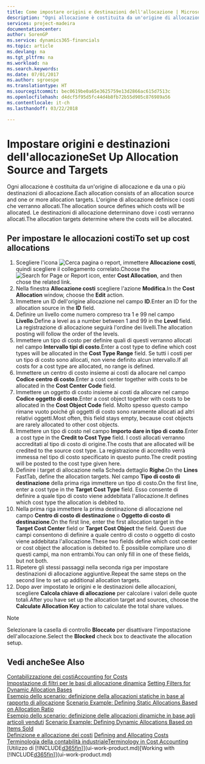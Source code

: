 ```yaml
---
title: Come impostare origini e destinazioni dell'allocazione | Microsoft Docs
description: "Ogni allocazione è costituita da un'origine di allocazione e da una o più destinazioni di allocazione. L'origine di allocazione definisce i costi che verranno allocati. Le destinazioni di allocazione determinano dove i costi verranno allocati."
services: project-madeira
documentationcenter: 
author: SorenGP
ms.service: dynamics365-financials
ms.topic: article
ms.devlang: na
ms.tgt_pltfrm: na
ms.workload: na
ms.search.keywords: 
ms.date: 07/01/2017
ms.author: sgroespe
ms.translationtype: HT
ms.sourcegitcommit: bec0619be0a65e3625759e13d2866ac615d7513c
ms.openlocfilehash: d4dcf5f95d5fc44d4b8fb72b55d905c876989a56
ms.contentlocale: it-ch
ms.lasthandoff: 03/22/2018

---
```

# <a name="set-up-allocation-source-and-targets"></a><span data-ttu-id="f7550-105">Impostare origini e destinazioni dell'allocazione</span><span class="sxs-lookup"><span data-stu-id="f7550-105">Set Up Allocation Source and Targets</span></span>
<span data-ttu-id="f7550-106">Ogni allocazione è costituita da un'origine di allocazione e da una o più destinazioni di allocazione.</span><span class="sxs-lookup"><span data-stu-id="f7550-106">Each allocation consists of an allocation source and one or more allocation targets.</span></span> <span data-ttu-id="f7550-107">L'origine di allocazione definisce i costi che verranno allocati.</span><span class="sxs-lookup"><span data-stu-id="f7550-107">The allocation source defines which costs will be allocated.</span></span> <span data-ttu-id="f7550-108">Le destinazioni di allocazione determinano dove i costi verranno allocati.</span><span class="sxs-lookup"><span data-stu-id="f7550-108">The allocation targets determine where the costs will be allocated.</span></span>  

## <a name="to-set-up-cost-allocations"></a><span data-ttu-id="f7550-109">Per impostare le allocazioni costi</span><span class="sxs-lookup"><span data-stu-id="f7550-109">To set up cost allocations</span></span>  
1.  <span data-ttu-id="f7550-110">Scegliere l'icona ![Cerca pagina o report](media/ui-search/search_small.png "icona Cerca pagina o report"), immettere **Allocazione costi**, quindi scegliere il collegamento correlato.</span><span class="sxs-lookup"><span data-stu-id="f7550-110">Choose the ![Search for Page or Report](media/ui-search/search_small.png "Search for Page or Report icon") icon, enter **Cost Allocation**, and then chose the related link.</span></span>  
2.  <span data-ttu-id="f7550-111">Nella finestra **Allocazione costi** scegliere l'azione **Modifica**.</span><span class="sxs-lookup"><span data-stu-id="f7550-111">In the **Cost Allocation** window, choose the **Edit** action.</span></span>  
3.  <span data-ttu-id="f7550-112">Immettere un ID dell'origine allocazione nel campo **ID**.</span><span class="sxs-lookup"><span data-stu-id="f7550-112">Enter an ID for the allocation source in the **ID** field.</span></span>  
4.  <span data-ttu-id="f7550-113">Definire un livello come numero compreso tra 1 e 99 nel campo **Livello**.</span><span class="sxs-lookup"><span data-stu-id="f7550-113">Define a level as a number between 1 and 99 in the **Level** field.</span></span> <span data-ttu-id="f7550-114">La registrazione di allocazione seguirà l'ordine dei livelli.</span><span class="sxs-lookup"><span data-stu-id="f7550-114">The allocation posting will follow the order of the levels.</span></span>  
5.  <span data-ttu-id="f7550-115">Immettere un tipo di costo per definire quali di questi verranno allocati nel campo **Intervallo tipi di costo**.</span><span class="sxs-lookup"><span data-stu-id="f7550-115">Enter a cost type to define which cost types will be allocated in the **Cost Type Range** field.</span></span> <span data-ttu-id="f7550-116">Se tutti i costi per un tipo di costo sono allocati, non viene definito alcun intervallo.</span><span class="sxs-lookup"><span data-stu-id="f7550-116">If all costs for a cost type are allocated, no range is defined.</span></span>  
6.  <span data-ttu-id="f7550-117">Immettere un centro di costo insieme ai costi da allocare nel campo **Codice centro di costo**.</span><span class="sxs-lookup"><span data-stu-id="f7550-117">Enter a cost center together with costs to be allocated in the **Cost Center Code** field.</span></span>  
7.  <span data-ttu-id="f7550-118">Immettere un oggetto di costo insieme ai costi da allocare nel campo **Codice oggetto di costo**.</span><span class="sxs-lookup"><span data-stu-id="f7550-118">Enter a cost object together with costs to be allocated in the **Cost Object Code** field.</span></span> <span data-ttu-id="f7550-119">Molto spesso questo campo rimane vuoto poiché gli oggetti di costo sono raramente allocati ad altri relativi oggetti.</span><span class="sxs-lookup"><span data-stu-id="f7550-119">Most often, this field stays empty, because cost objects are rarely allocated to other cost objects.</span></span>  
8.  <span data-ttu-id="f7550-120">Immettere un tipo di costo nel campo **Importo dare in tipo di costo**.</span><span class="sxs-lookup"><span data-stu-id="f7550-120">Enter a cost type in the **Credit to Cost Type** field.</span></span> <span data-ttu-id="f7550-121">I costi allocati verranno accreditati al tipo di costo di origine.</span><span class="sxs-lookup"><span data-stu-id="f7550-121">The costs that are allocated will be credited to the source cost type.</span></span> <span data-ttu-id="f7550-122">La registrazione di accredito verrà immessa nel tipo di costo specificato in questo punto.</span><span class="sxs-lookup"><span data-stu-id="f7550-122">The credit posting will be posted to the cost type given here.</span></span>  
9. <span data-ttu-id="f7550-123">Definire i target di allocazione nella Scheda dettaglio **Righe**.</span><span class="sxs-lookup"><span data-stu-id="f7550-123">On the **Lines** FastTab, define the allocation targets.</span></span> <span data-ttu-id="f7550-124">Nel campo **Tipo di costo di destinazione** della prima riga immettere un tipo di costo.</span><span class="sxs-lookup"><span data-stu-id="f7550-124">On the first line, enter a cost type in the **Target Cost Type** field.</span></span> <span data-ttu-id="f7550-125">Esso consente di definire a quale tipo di costo viene addebitata l'allocazione.</span><span class="sxs-lookup"><span data-stu-id="f7550-125">It defines which cost type the allocation is debited to.</span></span>  
10. <span data-ttu-id="f7550-126">Nella prima riga immettere la prima destinazione di allocazione nel campo **Centro di costo di destinazione** o **Oggetto di costo di destinazione**.</span><span class="sxs-lookup"><span data-stu-id="f7550-126">On the first line, enter the first allocation target in the **Target Cost Center** field or **Target Cost Object** the field.</span></span> <span data-ttu-id="f7550-127">Questi due campi consentono di definire a quale centro di costo o oggetto di costo viene addebitata l'allocazione.</span><span class="sxs-lookup"><span data-stu-id="f7550-127">These two fields define which cost center or cost object the allocation is debited to.</span></span> <span data-ttu-id="f7550-128">È possibile compilare uno di questi campi, ma non entrambi.</span><span class="sxs-lookup"><span data-stu-id="f7550-128">You can only fill in one of these fields, but not both.</span></span>  
11. <span data-ttu-id="f7550-129">Ripetere gli stessi passaggi nella seconda riga per impostare destinazioni di allocazione aggiuntive.</span><span class="sxs-lookup"><span data-stu-id="f7550-129">Repeat the same steps on the second line to set up additional allocation targets.</span></span>  
12. <span data-ttu-id="f7550-130">Dopo aver impostato le origini e le destinazioni delle allocazioni, scegliere **Calcola chiave di allocazione** per calcolare i valori delle quote totali.</span><span class="sxs-lookup"><span data-stu-id="f7550-130">After you have set up the allocation target and sources, choose the **Calculate Allocation Key** action to calculate the total share values.</span></span>  

> [!NOTE]  
>  <span data-ttu-id="f7550-131">Selezionare la casella di controllo **Bloccato** per disattivare l'impostazione dell'allocazione.</span><span class="sxs-lookup"><span data-stu-id="f7550-131">Select the **Blocked** check box to deactivate the allocation setup.</span></span>  

## <a name="see-also"></a><span data-ttu-id="f7550-132">Vedi anche</span><span class="sxs-lookup"><span data-stu-id="f7550-132">See Also</span></span>  
[<span data-ttu-id="f7550-133">Contabilizzazione dei costi</span><span class="sxs-lookup"><span data-stu-id="f7550-133">Accounting for Costs</span></span>](finance-manage-cost-accounting.md)  
 <span data-ttu-id="f7550-134">[Impostazione di filtri per le basi di allocazione dinamica](finance-setting-filters-for-dynamic-allocation-bases.md) </span><span class="sxs-lookup"><span data-stu-id="f7550-134">[Setting Filters for Dynamic Allocation Bases](finance-setting-filters-for-dynamic-allocation-bases.md) </span></span>  
 <span data-ttu-id="f7550-135">[Esempio dello scenario: definizione della allocazioni statiche in base al rapporto di allocazione](finance-scenario-example-defining-static-allocations-based-on-allocation-ratio.md) </span><span class="sxs-lookup"><span data-stu-id="f7550-135">[Scenario Example: Defining Static Allocations Based on Allocation Ratio](finance-scenario-example-defining-static-allocations-based-on-allocation-ratio.md) </span></span>  
 <span data-ttu-id="f7550-136">[Esempio dello scenario: definizione delle allocazioni dinamiche in base agli articoli venduti](finance-scenario-example-defining-dynamic-allocations-based-on-items-sold.md) </span><span class="sxs-lookup"><span data-stu-id="f7550-136">[Scenario Example: Defining Dynamic Allocations Based on Items Sold](finance-scenario-example-defining-dynamic-allocations-based-on-items-sold.md) </span></span>  
 <span data-ttu-id="f7550-137">[Definizione e allocazione dei costi](finance-define-and-allocate-costs.md) </span><span class="sxs-lookup"><span data-stu-id="f7550-137">[Defining and Allocating Costs](finance-define-and-allocate-costs.md) </span></span>  
 [<span data-ttu-id="f7550-138">Terminologia della contabilità industriale</span><span class="sxs-lookup"><span data-stu-id="f7550-138">Terminology in Cost Accounting</span></span>](finance-terminology-in-cost-accounting.md)  
 <span data-ttu-id="f7550-139">[Utilizzo di [!INCLUDE[d365fin](includes/d365fin_md.md)]](ui-work-product.md)</span><span class="sxs-lookup"><span data-stu-id="f7550-139">[Working with [!INCLUDE[d365fin](includes/d365fin_md.md)]](ui-work-product.md)</span></span>

